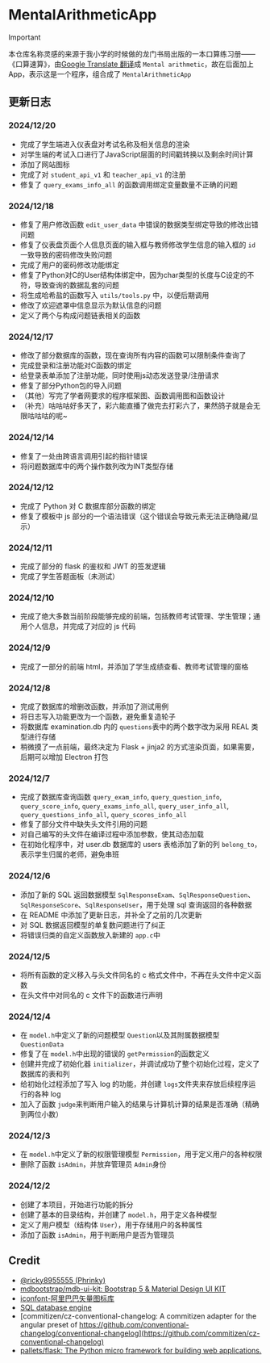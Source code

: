 # MentalArithmeticApp

> [!important]
>
> 本仓库名称灵感的来源于我小学的时候做的龙门书局出版的一本口算练习册——《口算速算》，由[Google Translate 翻译](https://translate.google.com/?sl=auto&tl=en&text=%E5%8F%A3%E7%AE%97%E9%80%9F%E7%AE%97&op=translate)成 `Mental arithmetic`，故在后面加上 App，表示这是一个程序，组合成了 `MentalArithmeticApp`

## 更新日志

### 2024/12/20

- 完成了学生端进入仪表盘对考试名称及相关信息的渲染
- 对学生端的考试入口进行了JavaScript层面的时间戳转换以及剩余时间计算
- 添加了网站图标
- 完成了对 `student_api_v1` 和 `teacher_api_v1` 的注册
- 修复了 `query_exams_info_all` 的函数调用绑定变量数量不正确的问题

### 2024/12/18

- 修复了用户修改函数 `edit_user_data` 中错误的数据类型绑定导致的修改出错问题
- 修复了仪表盘页面个人信息页面的输入框与教师修改学生信息的输入框的 `id`一致导致的密码修改失败问题
- 完成了用户的密码修改功能绑定
- 修复了Python对C的User结构体绑定中，因为char类型的长度与C设定的不符，导致查询的数据乱套的问题
- 将生成哈希盐的函数写入  `utils/tools.py` 中，以便后期调用
- 修改了欢迎遮罩中信息显示为默认信息的问题
- 定义了两个与构成问题链表相关的函数

### 2024/12/17

- 修改了部分数据库的函数，现在查询所有内容的函数可以限制条件查询了
- 完成登录和注册功能对C函数的绑定
- 给登录表单添加了注册功能，同时使用js动态发送登录/注册请求
- 修复了部分Python包的导入问题
- （其他）写完了学者网要求的程序框架图、函数调用图和函数设计
- （补充）咕咕咕好多天了，彩六能直播了做完去打彩六了，果然鸽子就是会无限咕咕咕的呢~

### 2024/12/14

- 修复了一处由跨语言调用引起的指针错误
- 将问题数据库中的两个操作数列改为INT类型存储

### 2024/12/12

- 完成了 Python 对 C 数据库部分函数的绑定
- 修复了模板中 js 部分的一个语法错误（这个错误会导致元素无法正确隐藏/显示）

### 2024/12/11

- 完成了部分的 flask 的鉴权和 JWT 的签发逻辑
- 完成了学生答题面板（未测试）

### 2024/12/10

- 完成了绝大多数当前阶段能够完成的前端，包括教师考试管理、学生管理；通用个人信息，并完成了对应的 js 代码

### 2024/12/9

- 完成了一部分的前端 html，并添加了学生成绩查看、教师考试管理的窗格

### 2024/12/8

- 完成了数据库的增删改函数，并添加了测试用例
- 将日志写入功能更改为一个函数，避免重复造轮子
- 将数据库 examination.db 内的 `questions`表中的两个数字改为采用 REAL 类型进行存储
- 稍微摸了一点前端，最终决定为 Flask + jinja2 的方式渲染页面，如果需要，后期可以增加 Electron 打包

### 2024/12/7

- 完成了数据库查询函数 `query_exam_info`, `query_question_info`, `query_score_info`, `query_exams_info_all`, `query_user_info_all`, `query_questions_info_all`, `query_scores_info_all`
- 修复了部分文件中缺失头文件引用的问题
- 对自己编写的头文件在编译过程中添加参数，使其动态加载
- 在初始化程序中，对 user.db 数据库的 users 表格添加了新的列 `belong_to`，表示学生归属的老师，避免串班

### 2024/12/6

- 添加了新的 SQL 返回数据模型 `SqlResponseExam`、`SqlResponseQuestion`、`SqlResponseScore`、`SqlResponseUser`，用于处理 sql 查询返回的各种数据
- 在 README 中添加了更新日志，并补全了之前的几次更新
- 对 SQL 数据返回模型的单复数问题进行了纠正
- 将错误归类的自定义函数放入新建的 `app.c`中

### 2024/12/5

- 将所有函数的定义移入与头文件同名的 c 格式文件中，不再在头文件中定义函数
- 在头文件中对同名的 c 文件下的函数进行声明

### 2024/12/4

- 在 `model.h`中定义了新的问题模型 `Question`以及其附属数据模型 `QuestionData`
- 修复了在 `model.h`中出现的错误的 `getPermission`的函数定义
- 创建并完成了初始化器 `initializer`，并调试成功了整个初始化过程，定义了数据库的表和列
- 给初始化过程添加了写入 log 的功能，并创建 `logs`文件夹来存放后续程序运行的各种 log
- 加入了函数 `judge`来判断用户输入的结果与计算机计算的结果是否准确（精确到两位小数）

### 2024/12/3

- 在 `model.h`中定义了新的权限管理模型 `Permission`，用于定义用户的各种权限
- 删除了函数 `isAdmin`，并放弃管理员 `Admin`身份

### 2024/12/2

- 创建了本项目，开始进行功能的拆分
- 创建了基本的目录结构，并创建了 `model.h`，用于定义各种模型
- 定义了用户模型（结构体 `User`），用于存储用户的各种属性
- 添加了函数 `isAdmin`，用于判断用户是否为管理员

## Credit

- [@ricky8955555 (Phrinky)](https://github.com/ricky8955555)
- [mdbootstrap/mdb-ui-kit: Bootstrap 5 &amp; Material Design UI KIT](https://github.com/mdbootstrap/mdb-ui-kit)
- [iconfont-阿里巴巴矢量图标库](https://www.iconfont.cn/)
- [SQL database engine](https://github.com/sqlite/sqlite)
- [commitizen/cz-conventional-changelog: A commitizen adapter for the angular preset of https://github.com/conventional-changelog/conventional-changelog](https://github.com/commitizen/cz-conventional-changelog)
- [pallets/flask: The Python micro framework for building web applications.](https://github.com/pallets/flask/)

